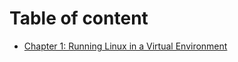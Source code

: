 # Table of content
 - [Chapter 1: Running Linux in a Virtual Environment](/Linux-Internal/Section-1/Chapter-1.md)
